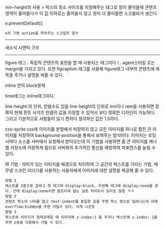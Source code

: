 min-height의 사용 > 박스의 최소 사이즈를 지정해주는 태그로 창이 줄어들때 콘텐츠 영역이 줄어들다가 이 값 이하로는 줄어들지 않고 창이 더 줄어들면 스크롤바가 생긴다.

e.preventDefault();

 	e의 기본 action을 막아주는 스크립트 함수

<hr>

새소식 시멘틱 구조

<hr>
figure 태그 : 독립적 콘텐츠의 표현을 할 때 사용되는 태그이다ㅣ. agent스타일 로는 margin을 가지고 있다. 또한 figcaption 태그를 사용해 figure태그 내부의 콘텐츠에 제목을 주거나 설명을 써줄 수 있다.



inline 안의 block문제



time태그는 inline태그이다.



line-height:의 단위, 안쓸수도 있음 line-height의 단위로 em이나 rem을 사용하면 정확히 현재 폰트 사이즈 만큼의 값을 지정할 수 있어서 보다 정확한 디자인이 가능하다. 그리고 기본적으로 사람들이 읽기 편하다 생각하는 값은 1.5이다.

css-sprite css에 이미지를 분할해서 저장하지 않고 모든 이미지를 하나로 합친 큰 이미지를 저장하여 background-position을 통해서 보여주는 방식이다. 이미지는 로딩시마다 소스를 서버에서 요청해서 받아오는데 이 기법을 사용하면 좀 큰 이미지를 캐나 웹 저장소에 저장하게 됨으로 서버와의 추가적인 통신을 예방하여 퍼포먼스를 늘릴 수 있다.

IR 기법 : 의미가 있는 이미지를 배경으로 처리하여 그 공간의 텍스트를 가리는 기법, 때무넹 스크린 리더기를 사용하는 사용자에게 이미지에 대한 설명을 제공해 줄 수 있다.

```
방법 1
텍스트를 2중으로 감싸고 첫 태그에 display:block, 두번째 태그에 display:none을 준다. 근데 display:none이면 돔트리에 없는 걸로 처리되서 읽지도 않음 ㅋㅋ 
방법 2
콘텐츠 박스의 너비를 잡고 text-indent를 동일한 값을 주면 박스 밖으로 밀려나는데 이때 overflow:hidden을 주면 가릴수 있다. 이게 나은듯
방법 3 
텍스트와 이미지가 형제관계일 때 이미지에 z-index:1 을 주거나 텍스트에 z-index:-1을 주면 z축을 이용해서 가릴 수 있다.
```

